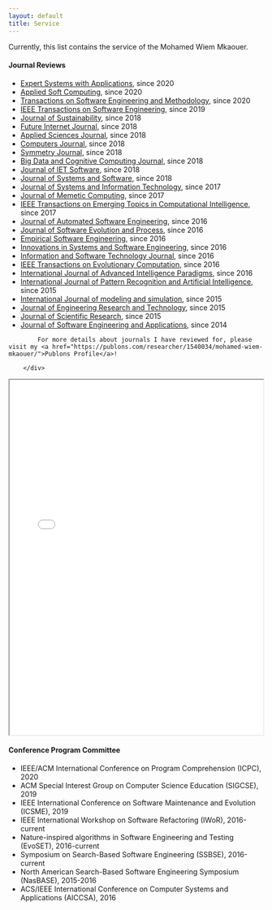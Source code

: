 ```yaml
---
layout: default
title: Service
---
```


<p style="text-align:justify">
Currently, this list contains the service of the Mohamed Wiem Mkaouer.
</p>


#### Journal Reviews

<ul>
<li><a href="https://www.journals.elsevier.com/expert-systems-with-applications" target="_blank">Expert Systems with Applications</a>, since 2020</li>
<li><a href="https://www.journals.elsevier.com/applied-soft-computing" target="_blank">Applied Soft Computing</a>, since 2020</li>
<li><a href="https://dl.acm.org/journal/tosem" target="_blank">Transactions on Software Engineering and Methodology</a>, since 2020</li>
<li><a href="https://www.computer.org/csdl/journal/ts" target="_blank">IEEE Transactions on Software Engineering</a>, since 2019</li>
<li><a href="https://www.mdpi.com/journal/sustainability" target="_blank">Journal of Sustainability</a>, since 2018</li>
<li><a href="https://www.mdpi.com/journal/futureinternet" target="_blank">Future Internet Journal</a>, since 2018</li>
<li><a href="https://www.mdpi.com/journal/applsci" target="_blank">Applied Sciences Journal</a>, since 2018</li>
<li><a href="https://www.mdpi.com/journal/computers" target="_blank">Computers Journal</a>, since 2018</li>
<li><a href="https://www.mdpi.com/journal/symmetry" target="_blank">Symmetry Journal</a>, since 2018</li>
<li><a href="https://www.mdpi.com/journal/BDCC" target="_blank">Big Data and Cognitive Computing Journal</a>, since 2018</li>
<li><a href="https://digital-library.theiet.org/content/journals/iet-sen" target="_blank">Journal of IET Software</a>, since 2018</li>
<li><a href="https://www.journals.elsevier.com/journal-of-systems-and-software" target="_blank">Journal of Systems and Software</a>, since 2018</li>
<li><a href="https://www.emeraldgrouppublishing.com/journal/jsit" target="_blank">Journal of Systems and Information Technology</a>, since 2017</li>
<li><a href="https://www.springer.com/journal/12293" target="_blank">Journal of Memetic Computing</a>, since 2017</li>
<li><a href="https://cis.ieee.org/publications/t-emerging-topics-in-ci" target="_blank">IEEE Transactions on Emerging Topics in Computational Intelligence</a>, since 2017</li>
<li><a href="https://www.springer.com/journal/10515" target="_blank">Journal of Automated Software Engineering</a>, since 2016</li>
<li><a href="https://onlinelibrary.wiley.com/journal/20477481" target="_blank">Journal of Software Evolution and Process</a>, since 2016</li>
<li><a href="https://www.springer.com/journal/10664" target="_blank">Empirical Software Engineering</a>, since 2016</li>
<li><a href="https://www.springer.com/journal/11334" target="_blank">Innovations in Systems and Software Engineering</a>, since 2016</li>
<li><a href="https://www.journals.elsevier.com/information-and-software-technology" target="_blank">Information and Software Technology Journal</a>, since 2016</li>
<li><a href="https://cis.ieee.org/publications/t-evolutionary-computation" target="_blank">IEEE Transactions on Evolutionary Computation</a>, since 2016</li>
<li><a href="https://www.inderscience.com/jhome.php?jcode=ijaip" target="_blank">International Journal of Advanced Intelligence Paradigms</a>, since 2016</li>
<li><a href="https://www.worldscientific.com/worldscinet/ijprai" target="_blank">International Journal of Pattern Recognition and Artificial Intelligence</a>, since 2015</li>
<li><a href="https://www.tandfonline.com/toc/tjms20/current" target="_blank">International Journal of modeling and simulation</a>, since 2015</li>
<li><a href="https://www.ijert.org/" target="_blank">Journal of Engineering Research and Technology</a>, since 2015</li>
<li><a href="https://academiapublishing.org/journals/ajsr/" target="_blank">Journal of Scientific Research</a>, since 2015</li>
<li><a href="https://www.scirp.org/journal/jsea/Journal" target="_blank">Journal of Software Engineering and Applications</a>, since 2014</li>
</ul>

<div class="alert alert-info">

            For more details about journals I have reviewed for, please visit my <a href="https://publons.com/researcher/1540034/mohamed-wiem-mkaouer/">Publons Profile</a>!

        </div>

<iframe src="publons.html" height="700" width="500" title="Iframe Example"></iframe>


#### Conference Program Committee

<ul>
<li>IEEE/ACM International Conference on Program Comprehension (ICPC), 2020
<li>ACM Special Interest Group on Computer Science Education (SIGCSE), 2019
<li>IEEE International Conference on Software Maintenance and Evolution (ICSME), 2019
<li>IEEE International Workshop on Software Refactoring (IWoR), 2016-current
<li>Nature-inspired algorithms in Software Engineering and Testing (EvoSET), 2016-current
<li>Symposium on Search-Based Software Engineering (SSBSE), 2016-current
<li>North American Search-Based Software Engineering Symposium (NasBASE), 2015-2016
<li>ACS/IEEE International Conference on Computer Systems and Applications (AICCSA), 2016
</ul>
